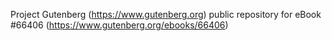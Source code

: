 Project Gutenberg (https://www.gutenberg.org) public repository for
eBook #66406 (https://www.gutenberg.org/ebooks/66406)
